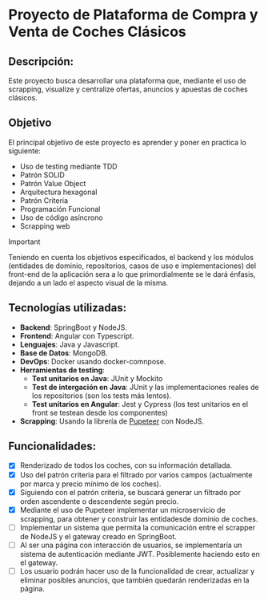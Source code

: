 # Proyecto de Plataforma de Compra y Venta de Coches Clásicos

## Descripción:

Este proyecto busca desarrollar una plataforma que, mediante el uso de scrapping, visualize y centralize ofertas, anuncios y apuestas de coches clásicos.

## Objetivo

El principal objetivo de este proyecto es aprender y poner en practica lo siguiente:

- Uso de testing mediante TDD
- Patrón SOLID
- Patrón Value Object
- Arquitectura hexagonal
- Patrón Criteria
- Programación Funcional
- Uso de código asíncrono
- Scrapping web

> [!IMPORTANT]
> Teniendo en cuenta los objetivos especificados, el backend y los módulos (entidades de dominio, repositorios, casos de uso e implementaciones) del front-end de la aplicación sera a lo que primordialmente se le dará énfasis, dejando a un lado el aspecto visual de la misma.

## Tecnologías utilizadas:

- <strong>Backend</strong>: SpringBoot y NodeJS.
- <strong>Frontend</strong>: Angular con Typescript.
- <strong>Lenguajes</strong>: Java y Javascript.
- <strong>Base de Datos</strong>: MongoDB.
- <strong>DevOps</strong>: Docker usando docker-comnpose.
- <strong>Herramientas de testing</strong>:
  - <strong>Test unitarios en Java</strong>: JUnit y Mockito
  - <strong>Test de intergación en Java</strong>: JUnit y las implementaciones reales de los repositorios (son los tests más lentos).
  - <strong>Test unitarios en Angular</strong>: Jest y Cypress (los test unitarios en el front se testean desde los componentes)
- <strong>Scrapping</strong>: Usando la librería de [Pupeteer](https://pptr.dev/) con NodeJS.

## Funcionalidades:

- [x] Renderizado de todos los coches, con su información detallada.
- [x] Uso del patrón criteria para el filtrado por varios campos (actualmente por marca y precio mínimo de los coches).
- [x] Siguiendo con el patrón criteria, se buscará generar un filtrado por orden ascendente o descendente según precio.
- [x] Mediante el uso de Pupeteer implementar un microservicio de scrapping, para obtener y construir las entidadesde dominio de coches. 
- [ ] Implementar un sistema que permita la comunicación entre el scrapper de NodeJS y el gateway creado en SpringBoot.
- [ ] Al ser una página con interacción de usuarios, se implementaría un sistema de autenticación mediante JWT. Posiblemente haciendo esto en el gateway.
- [ ] Los usuario podrán hacer uso de la funcionalidad de crear, actualizar y eliminar posibles anuncios, que también quedarán renderizadas en la página.
